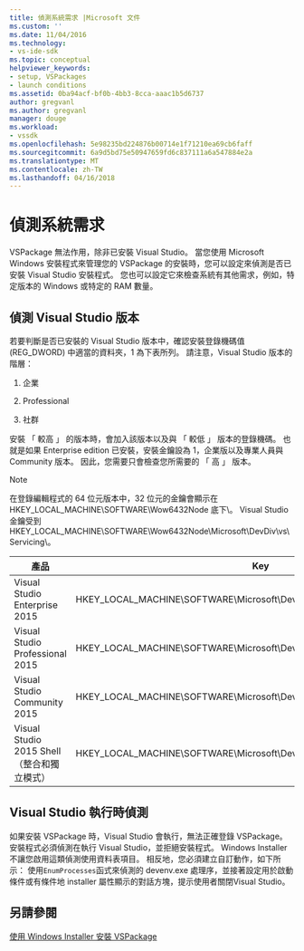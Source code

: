 ```yaml
---
title: 偵測系統需求 |Microsoft 文件
ms.custom: ''
ms.date: 11/04/2016
ms.technology:
- vs-ide-sdk
ms.topic: conceptual
helpviewer_keywords:
- setup, VSPackages
- launch conditions
ms.assetid: 0ba94acf-bf0b-4bb3-8cca-aaac1b5d6737
author: gregvanl
ms.author: gregvanl
manager: douge
ms.workload:
- vssdk
ms.openlocfilehash: 5e98235bd224876b00714e1f71210ea69cb6faff
ms.sourcegitcommit: 6a9d5bd75e50947659fd6c837111a6a547884e2a
ms.translationtype: MT
ms.contentlocale: zh-TW
ms.lasthandoff: 04/16/2018
---
```

# <a name="detecting-system-requirements"></a>偵測系統需求
VSPackage 無法作用，除非已安裝 Visual Studio。 當您使用 Microsoft Windows 安裝程式來管理您的 VSPackage 的安裝時，您可以設定來偵測是否已安裝 Visual Studio 安裝程式。 您也可以設定它來檢查系統有其他需求，例如，特定版本的 Windows 或特定的 RAM 數量。  
  
## <a name="detecting-visual-studio-editions"></a>偵測 Visual Studio 版本  
 若要判斷是否已安裝的 Visual Studio 版本中，確認安裝登錄機碼值 (REG_DWORD) 中適當的資料夾，1 為下表所列。 請注意，Visual Studio 版本的階層：  
  
1.  企業  
  
2.  Professional  
  
3.  社群  
  
 安裝 「 較高 」 的版本時，會加入該版本以及與 「 較低 」 版本的登錄機碼。 也就是如果 Enterprise edition 已安裝，安裝金鑰設為 1，企業版以及專業人員與 Community 版本。 因此，您需要只會檢查您所需要的 「 高 」 版本。  
  
> [!NOTE]
>  在登錄編輯程式的 64 位元版本中，32 位元的金鑰會顯示在 HKEY_LOCAL_MACHINE\SOFTWARE\Wow6432Node 底下\\。 Visual Studio 金鑰受到 HKEY_LOCAL_MACHINE\SOFTWARE\Wow6432Node\Microsoft\DevDiv\vs\Servicing\\。  
  
|產品|Key|  
|-------------|---------|  
|Visual Studio Enterprise 2015|HKEY_LOCAL_MACHINE\SOFTWARE\Microsoft\DevDiv\vs\Servicing\14.0\enterprise|  
|Visual Studio Professional 2015|HKEY_LOCAL_MACHINE\SOFTWARE\Microsoft\DevDiv\vs\Servicing\14.0\professional|  
|Visual Studio Community 2015|HKEY_LOCAL_MACHINE\SOFTWARE\Microsoft\DevDiv\vs\Servicing\14.0\community|  
|Visual Studio 2015 Shell （整合和獨立模式）|HKEY_LOCAL_MACHINE\SOFTWARE\Microsoft\DevDiv\vs\Servicing\14.0\isoshell|  
  
## <a name="detecting-when-visual-studio-is-running"></a>Visual Studio 執行時偵測  
 如果安裝 VSPackage 時，Visual Studio 會執行，無法正確登錄 VSPackage。 安裝程式必須偵測在執行 Visual Studio，並拒絕安裝程式。 Windows Installer 不讓您啟用這類偵測使用資料表項目。 相反地，您必須建立自訂動作，如下所示： 使用`EnumProcesses`函式來偵測的 devenv.exe 處理序，並接著設定用於啟動條件或有條件地 installer 屬性顯示的對話方塊，提示使用者關閉Visual Studio。  
  
## <a name="see-also"></a>另請參閱  
 [使用 Windows Installer 安裝 VSPackage](../../extensibility/internals/installing-vspackages-with-windows-installer.md)